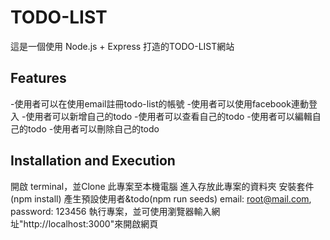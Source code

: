 # TODO-LIST
這是一個使用 Node.js + Express 打造的TODO-LIST網站

## Features
-使用者可以在使用email註冊todo-list的帳號
-使用者可以使用facebook連動登入
-使用者可以新增自己的todo
-使用者可以查看自己的todo
-使用者可以編輯自己的todo
-使用者可以刪除自己的todo

## Installation and Execution
開啟 terminal，並Clone 此專案至本機電腦
進入存放此專案的資料夾
安裝套件 (npm install)
產生預設使用者&todo(npm run seeds)
email: root@mail.com, password: 123456
執行專案，並可使用瀏覽器輸入網址"http://localhost:3000"來開啟網頁
